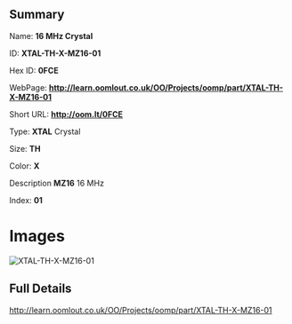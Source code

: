 

## Summary
 
Name: __16 MHz Crystal__

ID: __XTAL-TH-X-MZ16-01__

Hex ID: __0FCE__

WebPage: __http://learn.oomlout.co.uk/OO/Projects/oomp/part/XTAL-TH-X-MZ16-01__

Short URL: __http://oom.lt/0FCE__


Type: __XTAL__ Crystal 

Size: __TH__  

Color: __X__  

Description __MZ16__ 16 MHz 

Index: __01__


# Images
![XTAL-TH-X-MZ16-01](http://oomlout.com/oomp-gen/parts/XTAL-TH-X-MZ16-01/XTAL-TH-X-MZ16-01_420.jpg)



## Full Details

 http://learn.oomlout.co.uk/OO/Projects/oomp/part/XTAL-TH-X-MZ16-01














